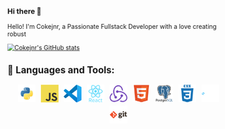 ### Hi there 👋

Hello! I'm Cokejnr, a Passionate Fullstack Developer with a love creating robust

[![Cokejnr's GitHub stats](https://github-readme-stats.vercel.app/api?username=Cokejnr7)](https://github.com/anuraghazra/github-readme-stats)

## 🧰 Languages and Tools:
<p align="center">
<img src="https://raw.githubusercontent.com/github/explore/80688e429a7d4ef2fca1e82350fe8e3517d3494d/topics/python/python.png" alt="Python" height="40" style="vertical-align:top; margin:4px">
<img src="https://raw.githubusercontent.com/github/explore/80688e429a7d4ef2fca1e82350fe8e3517d3494d/topics/javascript/javascript.png" alt="Javascript" height="40" style="vertical-align:top; margin:4px">
<img src="https://raw.githubusercontent.com/github/explore/80688e429a7d4ef2fca1e82350fe8e3517d3494d/topics/visual-studio-code/visual-studio-code.png" alt="VS Code" height="40" style="vertical-align:top; margin:4px">
<img src="https://github.com/devicons/devicon/blob/master/icons/react/react-original-wordmark.svg" alt="React" height="40" style="vertical-align:top; margin:4px">
<img src="https://github.com/devicons/devicon/blob/master/icons/redux/redux-original.svg" alt="Redux" height="40" style="vertical-align:top; margin:4px">
<img src="https://github.com/devicons/devicon/blob/master/icons/html5/html5-original.svg" alt="Html" height="40" style="vertical-align:top; margin:4px">
<img src="https://github.com/devicons/devicon/blob/master/icons/postgresql/postgresql-original-wordmark.svg" alt="PostgreSQL" height="40" style="vertical-align:top; margin:4px">
<img src="https://github.com/devicons/devicon/blob/master/icons/css3/css3-plain-wordmark.svg" alt="CSS" height="40" style="vertical-align:top; margin:4px">
  <img src="https://github.com/devicons/devicon/blob/master/icons/tailwindcss/tailwindcss-original-wordmark.svg" alt="Tailwind CSS" height="40" style="vertical-align:top; margin:4px">
  <img src="https://github.com/devicons/devicon/blob/master/icons/git/git-original-wordmark.svg" alt="git" height="40" style="vertical-align:top; margin:4px">
</p>

